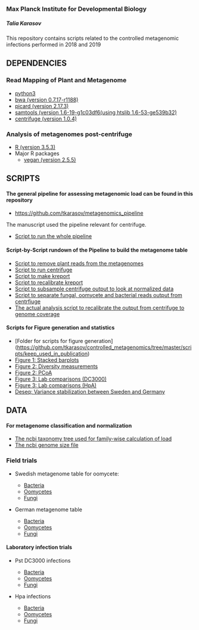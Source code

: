 ### Max Planck Institute for Developmental Biology
##### Talia Karasov
This repository contains scripts related to the controlled metagenomic infections performed in 2018 and 2019

## DEPENDENCIES
### Read Mapping of Plant and Metagenome
* [python3](https://www.python.org/download/releases/3.0/)
* [bwa (version 0.7.17-r1188)](https://github.com/lh3/bwa)
* [picard (version 2.17.3)](https://broadinstitute.github.io/picard/)
* [samtools (version 1.6-19-g1c03df6(using htslib 1.6-53-ge539b32)](http://www.htslib.org/)
* [centrifuge (version 1.0.4)](https://ccb.jhu.edu/software/centrifuge/manual.shtml)

### Analysis of metagenomes post-centrifuge
* [R (version 3.5.3)](https://www.r-project.org/)
* Major R packages
  * [vegan (version 2.5.5)](https://cran.r-project.org/web/packages/vegan/index.html)

## SCRIPTS
#### The general pipeline for assessing metagenomic load can be found in this repository
* https://github.com/tkarasov/metagenomics_pipeline

The manuscript used the pipeline relevant for centrifuge. 
* [Script to run the whole pipeline](https://github.com/tkarasov/metagenomics_pipeline/blob/master/centrifuge/final_centrifuge_total_pipeline.sh)

#### Script-by-Script rundown of the Pipeline to build the metagenome table
* [Script to remove plant reads from the metagenomes](https://github.com/tkarasov/metagenomics_pipeline/blob/master/centrifuge/run_plantRemoval_tlk_centrifuge.sh)
* [Script to run centrifuge](https://github.com/tkarasov/metagenomics_pipeline/blob/master/centrifuge/centrifuge_total_step1_v2.sh)
* [Script to make kreport](https://github.com/tkarasov/metagenomics_pipeline/blob/master/centrifuge/centrifuge_total_step2_v2.sh)
* [Script to recalibrate kreport](https://github.com/tkarasov/metagenomics_pipeline/blob/master/centrifuge/centrifuge_total_step3_v2.sh)
* [Script to subsample centrifuge output to look at normalized data](https://github.com/tkarasov/metagenomics_pipeline/blob/master/centrifuge/subsample_centrifuge_table.py)
* [Script to separate fungal, oomycete and bacterial reads output from centrfiuge](https://github.com/tkarasov/metagenomics_pipeline/blob/master/centrifuge/classify_eukaryote_prokaryote.py)
* [The actual analysis script to recalibrate the output from centrifuge to genome coverage](https://github.com/tkarasov/metagenomics_pipeline/blob/master/centrifuge/recalibrate_metagenome_table_centrifuge_v2.py)

#### Scripts for Figure generation and statistics
* [Folder for scripts for figure generation] (https://github.com/tkarasov/controlled_metagenomics/tree/master/scripts/keep_used_in_publication)
* [Figure 1: Stacked barplots](https://github.com/tkarasov/controlled_metagenomics/blob/master/scripts/keep_used_in_publication/figure1_stacked_barplots.Rmd)
* [Figure 2: Diversity measurements](https://github.com/tkarasov/controlled_metagenomics/blob/master/scripts/keep_used_in_publication/figure2_diversity_real.Rmd)
* [Figure 2: PCoA](https://github.com/tkarasov/controlled_metagenomics/blob/master/scripts/keep_used_in_publication/figure1_2_pcoa_statistics.Rmd)
* [Figure 3: Lab comparisons (DC3000)](https://github.com/tkarasov/controlled_metagenomics/blob/master/scripts/keep_used_in_publication/figure3_dc3000_reads_metagenome.Rmd)
* [Figure 3: Lab comparisons (HpA)](https://github.com/tkarasov/controlled_metagenomics/blob/master/scripts/keep_used_in_publication/figure3_hpa_reads_metagenome.Rmd)
* [Deseq: Variance stabilization between Sweden and Germany](https://github.com/tkarasov/controlled_metagenomics/blob/master/scripts/keep_used_in_publication/figureX_deseq_fin.Rmd)


## DATA 
#### For metagenome classification and normalization
* [The ncbi taxonomy tree used for family-wise calculation of load](https://github.com/tkarasov/metagenomics_pipeline/blob/master/data/megan_genus_tree_10_2_2018.tre)
* [The ncbi genome size file](https://github.com/tkarasov/metagenomics_pipeline/blob/master/data/genomes.csv)

### Field trials
* Swedish metagenome table for oomycete:
  * [Bacteria](https://github.com/tkarasov/controlled_metagenomics/blob/master/data/swedish_meta_family_corrected_per_plant_bacteria.csv)
  * [Oomycetes](https://github.com/tkarasov/controlled_metagenomics/blob/master/data/swedish_meta_family_corrected_per_plant_oomycete.csv)
  * [Fungi](https://github.com/tkarasov/controlled_metagenomics/blob/master/data/swedish_meta_family_corrected_per_plant_fungi.csv)

* German metagenome table
  * [Bacteria](https://github.com/tkarasov/controlled_metagenomics/blob/master/data/german_meta_family_corrected_per_plant_bacteria.csv)
  * [Oomycetes](https://github.com/tkarasov/controlled_metagenomics/blob/master/data/german_meta_family_corrected_per_plant_oomycete.csv)
  * [Fungi](https://github.com/tkarasov/controlled_metagenomics/blob/master/data/german_meta_family_corrected_per_plant_fungi.csv)

#### Laboratory infection trials
* Pst DC3000 infections
   * [Bacteria](https://github.com/tkarasov/controlled_metagenomics/blob/master/data/dc3000_meta_family_corrected_per_plant_bacteria.csv)
   * [Oomycetes](https://github.com/tkarasov/controlled_metagenomics/blob/master/data/dc3000_meta_family_corrected_per_plant_oomycete.csv)
   * [Fungi](https://github.com/tkarasov/controlled_metagenomics/blob/master/data/dc3000_meta_family_corrected_per_plant_fungi.csv)
 
* Hpa infections
   * [Bacteria](https://github.com/tkarasov/controlled_metagenomics/blob/master/data/hpa_meta_family_corrected_per_plant_bacteria.csv)
   * [Oomycetes](https://github.com/tkarasov/controlled_metagenomics/blob/master/data/hpa_meta_family_corrected_per_plant_oomycete.csv)
   * [Fungi](https://github.com/tkarasov/controlled_metagenomics/blob/master/data/hpa_meta_family_corrected_per_plant_fungi.csv)
